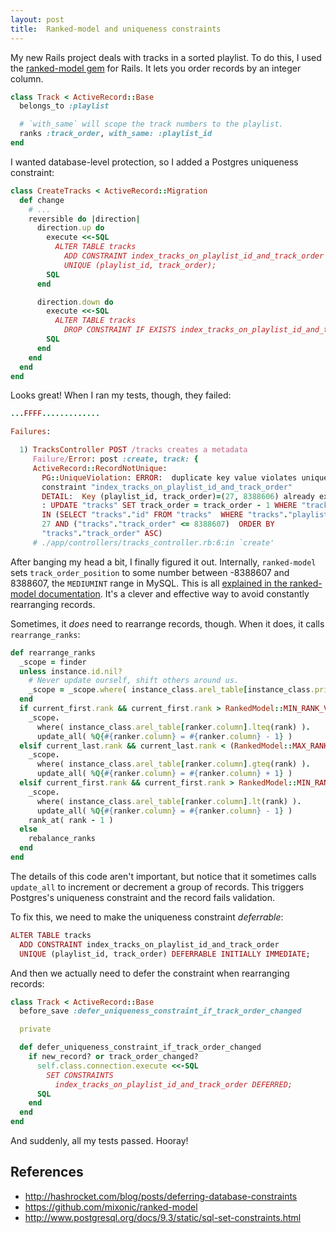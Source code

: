 ```yaml
---
layout: post
title:  Ranked-model and uniqueness constraints
---
```


My new Rails project deals with tracks in a sorted playlist. To do this, I
used the [ranked-model gem][ranked-model] for Rails. It lets you order records by an
integer column.

```ruby app/models/track.rb
class Track < ActiveRecord::Base
  belongs_to :playlist

  # `with_same` will scope the track numbers to the playlist.
  ranks :track_order, with_same: :playlist_id
end
```

I wanted database-level protection, so I added a Postgres uniqueness constraint:

```ruby db/migrate/20140217211534_create_tracks.rb
class CreateTracks < ActiveRecord::Migration
  def change
    # ...
    reversible do |direction|
      direction.up do
        execute <<-SQL
          ALTER TABLE tracks
            ADD CONSTRAINT index_tracks_on_playlist_id_and_track_order
            UNIQUE (playlist_id, track_order);
        SQL
      end

      direction.down do
        execute <<-SQL
          ALTER TABLE tracks
            DROP CONSTRAINT IF EXISTS index_tracks_on_playlist_id_and_track_order;
        SQL
      end
    end
  end
end
```

Looks great! When I ran my tests, though, they failed:

```ruby rspec failure
...FFFF.............

Failures:

  1) TracksController POST /tracks creates a metadata
     Failure/Error: post :create, track: {
     ActiveRecord::RecordNotUnique:
       PG::UniqueViolation: ERROR:  duplicate key value violates unique
       constraint "index_tracks_on_playlist_id_and_track_order"
       DETAIL:  Key (playlist_id, track_order)=(27, 8388606) already exists.
       : UPDATE "tracks" SET track_order = track_order - 1 WHERE "tracks"."id"
       IN (SELECT "tracks"."id" FROM "tracks"  WHERE "tracks"."playlist_id" =
       27 AND ("tracks"."track_order" <= 8388607)  ORDER BY
       "tracks"."track_order" ASC)
     # ./app/controllers/tracks_controller.rb:6:in `create'
```

After banging my head a bit, I finally figured it out. Internally,
`ranked-model` sets `track_order_position` to some number between -8388607 and
8388607, the `MEDIUMINT` range in MySQL. This is all [explained in the
ranked-model documentation][ranked-model-internals]. It's a clever and
effective way to avoid constantly rearranging records.

Sometimes, it *does* need to rearrange records, though. When it does, it
calls `rearrange_ranks`:

```ruby lib/ranked-model/ranker.rb https://github.com/mixonic/ranked-model/blob/fad88ca2a31d804c4af083c8199c83ee5c5e5d48/lib/ranked-model/ranker.rb#L171-193
def rearrange_ranks
  _scope = finder
  unless instance.id.nil?
    # Never update ourself, shift others around us.
    _scope = _scope.where( instance_class.arel_table[instance_class.primary_key].not_eq(instance.id) )
  end
  if current_first.rank && current_first.rank > RankedModel::MIN_RANK_VALUE && rank == RankedModel::MAX_RANK_VALUE
    _scope.
      where( instance_class.arel_table[ranker.column].lteq(rank) ).
      update_all( %Q{#{ranker.column} = #{ranker.column} - 1} )
  elsif current_last.rank && current_last.rank < (RankedModel::MAX_RANK_VALUE - 1) && rank < current_last.rank
    _scope.
      where( instance_class.arel_table[ranker.column].gteq(rank) ).
      update_all( %Q{#{ranker.column} = #{ranker.column} + 1} )
  elsif current_first.rank && current_first.rank > RankedModel::MIN_RANK_VALUE && rank > current_first.rank
    _scope.
      where( instance_class.arel_table[ranker.column].lt(rank) ).
      update_all( %Q{#{ranker.column} = #{ranker.column} - 1} )
    rank_at( rank - 1 )
  else
    rebalance_ranks
  end
end
```

The details of this code aren't important, but notice that it sometimes
calls `update_all` to increment or decrement a group of records. This triggers
Postgres's uniqueness constraint and the record fails validation.

To fix this, we need to make the uniqueness constraint *deferrable*:

```ruby db/migrate/20140217211534_create_tracks.rb
ALTER TABLE tracks
  ADD CONSTRAINT index_tracks_on_playlist_id_and_track_order
  UNIQUE (playlist_id, track_order) DEFERRABLE INITIALLY IMMEDIATE;
```

And then we actually need to defer the constraint when rearranging records:

```ruby app/models/track.rb
class Track < ActiveRecord::Base
  before_save :defer_uniqueness_constraint_if_track_order_changed

  private

  def defer_uniqueness_constraint_if_track_order_changed
    if new_record? or track_order_changed?
      self.class.connection.execute <<-SQL
        SET CONSTRAINTS
          index_tracks_on_playlist_id_and_track_order DEFERRED;
      SQL
    end
  end
end
```

And suddenly, all my tests passed. Hooray!

## References

* http://hashrocket.com/blog/posts/deferring-database-constraints
* https://github.com/mixonic/ranked-model
* http://www.postgresql.org/docs/9.3/static/sql-set-constraints.html

[ranked-model]: https://github.com/mixonic/ranked-model
[ranked-model-internals]: https://github.com/mixonic/ranked-model#internals
[rearrange-ranks]:https://github.com/mixonic/ranked-model/blob/fad88ca2a31d804c4af083c8199c83ee5c5e5d48/lib/ranked-model/ranker.rb#L171
